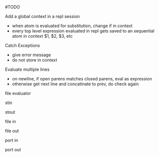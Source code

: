 #TODO

Add a global context in a repl session
 - when atom is evaluated for substitution, change if in context
 - every top level expression evaluated in repl gets saved to an 
     sequential atom in context $1, $2, $3, etc

Catch Exceptions
 - give error message
 - do not store in context

Evaluate multiple lines
 - on newline, if open parens matches closed parens, eval as expression
 - otherwise get next line and concatinate to prev, do check again

file evaluator

stin

stout

file in

file out

port in

port out
